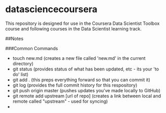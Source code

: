 # datasciencecoursera
This repository is designed for use in the Coursera Data Scientist Toolbox course and following courses in the Data Scientist learning track.

##Notes

###Common Commands
* touch new.md      (creates a new file called 'new.md' in the current directory)
* git status        (provides status of what has been updated, etc - its your 'to do' list)
* git add .         (this preps everything forward so that you can commit it)
* git log           (provides the full commit history for this respository)
* git push origin master    (pushes updates you've made locally to GitHub)
* git remote add upstream [url of repo]   (creates a link between local and remote called "upstream" - used for syncing)
* 
